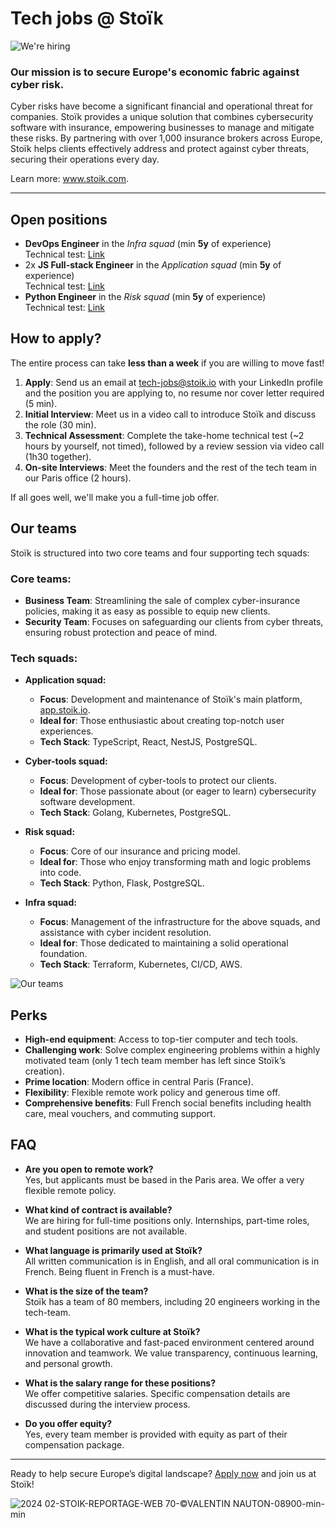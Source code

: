 # Tech jobs @ Stoïk

![We're hiring](https://github.com/user-attachments/assets/b2c7e1d5-6876-4fc6-80db-513d72fb084c)

### Our mission is to secure Europe's economic fabric against cyber risk.

Cyber risks have become a significant financial and operational threat for companies. Stoïk provides a unique solution that combines cybersecurity software with insurance, empowering businesses to manage and mitigate these risks. By partnering with over 1,000 insurance brokers across Europe, Stoïk helps clients effectively address and protect against cyber threats, securing their operations every day.

Learn more: www.stoik.com.

---

## Open positions

- **DevOps Engineer** in the _Infra squad_ (min **5y** of experience)  
  Technical test: [Link](https://github.com/stoikio/jobs/blob/main/devops-engineer/README.md)
- 2x **JS Full-stack Engineer** in the _Application squad_ (min **5y** of experience)  
  Technical test: [Link](https://github.com/stoikio/jobs/blob/main/js-fullstack-engineer/README.md)
- **Python Engineer** in the _Risk squad_ (min **5y** of experience)  
  Technical test: [Link](https://github.com/stoikio/jobs/blob/main/python-backend-engineer/README.md)

## How to apply?

The entire process can take **less than a week** if you are willing to move fast!

1. **Apply**: Send us an email at [tech-jobs@stoik.io](mailto:tech-jobs@stoik.io) with your LinkedIn profile and the position you are applying to, no resume nor cover letter required (5 min). 
2. **Initial Interview**: Meet us in a video call to introduce Stoïk and discuss the role (30 min).
3. **Technical Assessment**: Complete the take-home technical test (~2 hours by yourself, not timed), followed by a review session via video call (1h30 together).
4. **On-site Interviews**: Meet the founders and the rest of the tech team in our Paris office (2 hours).

If all goes well, we'll make you a full-time job offer.

## Our teams

Stoïk is structured into two core teams and four supporting tech squads:

### Core teams:

- **Business Team**: Streamlining the sale of complex cyber-insurance policies, making it as easy as possible to equip new clients.
- **Security Team**: Focuses on safeguarding our clients from cyber threats, ensuring robust protection and peace of mind.

### Tech squads:

- **Application squad:**
  - **Focus**: Development and maintenance of Stoïk's main platform, [app.stoik.io](https://app.stoik.io).
  - **Ideal for**: Those enthusiastic about creating top-notch user experiences.
  - **Tech Stack**: TypeScript, React, NestJS, PostgreSQL.

- **Cyber-tools squad:**
  - **Focus**: Development of cyber-tools to protect our clients.
  - **Ideal for**: Those passionate about (or eager to learn) cybersecurity software development.
  - **Tech Stack**: Golang, Kubernetes, PostgreSQL.

- **Risk squad:**
  - **Focus**: Core of our insurance and pricing model.
  - **Ideal for**: Those who enjoy transforming math and logic problems into code.
  - **Tech Stack**: Python, Flask, PostgreSQL.

- **Infra squad:**
  - **Focus**: Management of the infrastructure for the above squads, and assistance with cyber incident resolution.
  - **Ideal for**: Those dedicated to maintaining a solid operational foundation.
  - **Tech Stack**: Terraform, Kubernetes, CI/CD, AWS.

![Our teams](https://github.com/user-attachments/assets/329ac363-9b47-40c6-a88c-0977d3c63111)

## Perks

- **High-end equipment**: Access to top-tier computer and tech tools.
- **Challenging work**: Solve complex engineering problems within a highly motivated team (only 1 tech team member has left since Stoïk’s creation).
- **Prime location**: Modern office in central Paris (France).
- **Flexibility**: Flexible remote work policy and generous time off.
- **Comprehensive benefits**: Full French social benefits including health care, meal vouchers, and commuting support.

## FAQ

- **Are you open to remote work?**  
  Yes, but applicants must be based in the Paris area. We offer a very flexible remote policy.

- **What kind of contract is available?**  
  We are hiring for full-time positions only. Internships, part-time roles, and student positions are not available.

- **What language is primarily used at Stoïk?**  
  All written communication is in English, and all oral communication is in French. Being fluent in French is a must-have.

- **What is the size of the team?**  
  Stoïk has a team of 80 members, including 20 engineers working in the tech-team.

- **What is the typical work culture at Stoïk?**  
  We have a collaborative and fast-paced environment centered around innovation and teamwork. We value transparency, continuous learning, and personal growth.

- **What is the salary range for these positions?**  
  We offer competitive salaries. Specific compensation details are discussed during the interview process.

- **Do you offer equity?**  
  Yes, every team member is provided with equity as part of their compensation package.

---

Ready to help secure Europe’s digital landscape? [Apply now](mailto:tech-jobs@stoik.io) and join us at Stoïk!

![2024 02-STOIK-REPORTAGE-WEB 70-©VALENTIN NAUTON-08900-min-min](https://github.com/user-attachments/assets/9529440c-0909-446d-944f-fe504d14ff4a)
